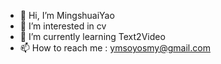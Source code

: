 - 👋 Hi, I’m MingshuaiYao
- 👀 I’m interested in cv
- 🌱 I’m currently learning Text2Video
- 📫 How to reach me : ymsoyosmy@gmail.com

<!---
Yaomingshuai/Yaomingshuai is a ✨ special ✨ repository because its `README.md` (this file) appears on your GitHub profile.
You can click the Preview link to take a look at your changes.
--->
